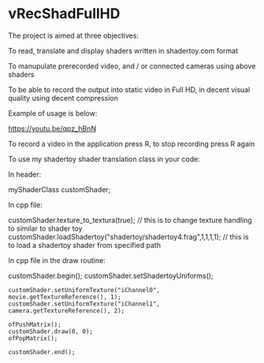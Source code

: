 # vRecShadFullHD

The project is aimed at three objectives:

To read, translate and display shaders written in shadertoy.com format 

To manupulate prerecorded video, and / or connected cameras using above shaders 

To be able to record the output into static video in Full HD, in decent visual quality using decent compression 

Example of usage is below:

https://youtu.be/qpz_hBnN

To record a video in the application press R, to stop recording press R again

To use my shadertoy shader translation class in your code:

In header:

myShaderClass customShader;

In cpp file:

customShader.texture_to_textura(true); // this is to change texture handling to similar to shader toy 
    customShader.loadShadertoy("shadertoy/shadertoy4.frag",1,1,1,1);   // this is to load a shadertoy shader from specified path

In cpp file in the draw routine:

   customShader.begin();
    customShader.setShadertoyUniforms();
    
    customShader.setUniformTexture("iChannel0", movie.getTextureReference(), 1);
    customShader.setUniformTexture("iChannel1", camera.getTextureReference(), 2);
    
    ofPushMatrix();
    customShader.draw(0, 0);
    ofPopMatrix();
    
    customShader.end();
